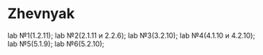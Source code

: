 # Zhevnyak
lab №1(1.2.11); lab №2(2.1.11 и 2.2.6); lab №3(3.2.10); lab №4(4.1.10 и 4.2.10); lab №5(5.1.9); lab №6(5.2.10);
